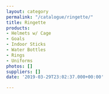 ```yaml
---
layout: category
permalink: "/catalogue/ringette/"
title: Ringette
products:
- Helmets w/ Cage
- Goals
- Indoor Sticks
- Water Bottles
- Rings
- Uniforms
photos: []
suppliers: []
date: '2019-03-29T23:02:37.000+00:00'

---
```

